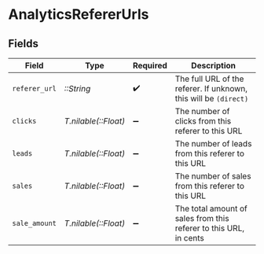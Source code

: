 # AnalyticsRefererUrls


## Fields

| Field                                                             | Type                                                              | Required                                                          | Description                                                       |
| ----------------------------------------------------------------- | ----------------------------------------------------------------- | ----------------------------------------------------------------- | ----------------------------------------------------------------- |
| `referer_url`                                                     | *::String*                                                        | :heavy_check_mark:                                                | The full URL of the referer. If unknown, this will be `(direct)`  |
| `clicks`                                                          | *T.nilable(::Float)*                                              | :heavy_minus_sign:                                                | The number of clicks from this referer to this URL                |
| `leads`                                                           | *T.nilable(::Float)*                                              | :heavy_minus_sign:                                                | The number of leads from this referer to this URL                 |
| `sales`                                                           | *T.nilable(::Float)*                                              | :heavy_minus_sign:                                                | The number of sales from this referer to this URL                 |
| `sale_amount`                                                     | *T.nilable(::Float)*                                              | :heavy_minus_sign:                                                | The total amount of sales from this referer to this URL, in cents |